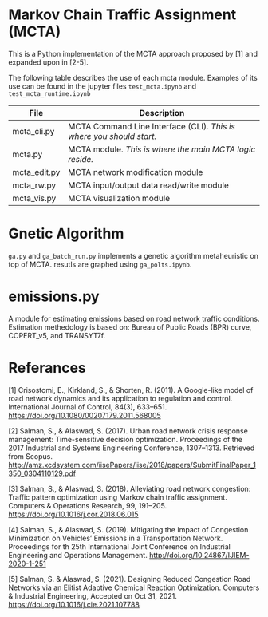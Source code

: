 # Markov Chain Traffic Assignment (MCTA)
This is a Python implementation of the MCTA approach proposed by [1] and expanded upon in [2-5].

The following table describes the use of each mcta module. Examples of its use can be found in the jupyter files `test_mcta.ipynb` and `test_mcta_runtime.ipynb`

File|Description
---|---
mcta_cli.py|MCTA Command Line Interface (CLI). *This is where you should start.*
mcta.py|MCTA module. *This is where the main MCTA logic reside.*
mcta_edit.py|MCTA network modification module
mcta_rw.py|MCTA input/output data read/write module
mcta_vis.py|MCTA visualization module

# Gnetic Algorithm
`ga.py` and `ga_batch_run.py` implements a genetic algorithm metaheuristic on top of MCTA. resutls are graphed using `ga_polts.ipynb`.

# emissions.py
A module for estimating emissions based on road network traffic conditions. Estimation methedology is based on: Bureau of Public Roads (BPR) curve, COPERT_v5, and TRANSYT7f.

# Referances
[1] Crisostomi, E., Kirkland, S., & Shorten, R. (2011). A Google-like model of road network dynamics and its application to regulation and control. International Journal of Control, 84(3), 633–651. https://doi.org/10.1080/00207179.2011.568005

[2] Salman, S., & Alaswad, S. (2017). Urban road network crisis response management: Time-sensitive decision optimization. Proceedings of the 2017 Industrial and Systems Engineering Conference, 1307–1313. Retrieved from Scopus. http://amz.xcdsystem.com/iisePapers/iise/2018/papers/SubmitFinalPaper_1350_0304110129.pdf

[3] Salman, S., & Alaswad, S. (2018). Alleviating road network congestion: Traffic pattern optimization using Markov chain traffic assignment. Computers & Operations Research, 99, 191–205. https://doi.org/10.1016/j.cor.2018.06.015

[4] Salman, S., & Alaswad, S. (2019). Mitigating the Impact of Congestion Minimization on Vehicles’ Emissions in a Transportation Network. Proceedings for th 25th International Joint Conference on Industrial Engineering and Operations Management. http://doi.org/10.24867/IJIEM-2020-1-251

[5] Salman, S. & Alaswad, S. (2021). Designing Reduced Congestion Road Networks via an Elitist Adaptive Chemical Reaction Optimization. Computers & Industrial Engineering, Accepted on Oct 31, 2021. https://doi.org/10.1016/j.cie.2021.107788

